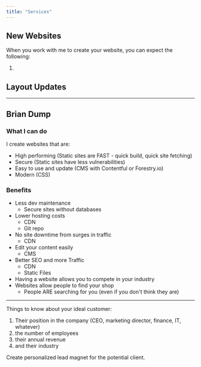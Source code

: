 ```yaml
---
title: "Services"
---
```


## New Websites

When you work with me to create your website, you can expect the following:

1. 

## Layout Updates

<!-- DELETE EVERYTHING UNDER THIS COMMENT BEFORE DEPLOYING SITE LIVE -->

---

## Brian Dump

### What I can do

I create websites that are:

- High performing (Static sites are FAST - quick build, quick site fetching)
- Secure (Static sites have less vulnerabilities)
- Easy to use and update (CMS with Contentful or Forestry.io)
- Modern (CSS)

### Benefits

- Less dev maintenance
  - Secure sites without databases
- Lower hosting costs
  - CDN
  - Git repo
- No site downtime from surges in traffic
  - CDN
- Edit your content easily
  - CMS
- Better SEO and more Traffic
  - CDN
  - Static Files
- Having a website allows you to compete in your industry
- Websites allow people to find your shop
  - People ARE searching for you (even if you don't think they are)

---

Things to know about your ideal customer:

1. Their position in the company (CEO, marketing director, finance, IT, whatever)
2. the number of employees
3. their annual revenue
4. and their industry

Create personalized lead magnet for the potential client.
